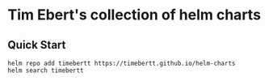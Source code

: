 # Tim Ebert's collection of helm charts

## Quick Start

```console
helm repo add timebertt https://timebertt.github.io/helm-charts
helm search timebertt
```
